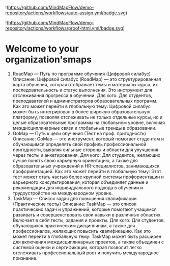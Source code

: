 !(https://github.com/MindMapFlow/demo-repository/actions/workflows/auto-assign.yml/badge.svg)

!(https://github.com/MindMapFlow/demo-repository/actions/workflows/proof-html.yml/badge.svg)

# Welcome to your organization'smaps
1) RoadMap — Путь по программе обучения (Цифровой силабус)
Описание:
Цифровой силабус (RoadMap) — это структурированная карта обучения,
которая отображает темы и материалы курса, их последовательность и
статус выполнения. Это инструмент для отслеживания прогресса в
обучении.
Для кого:
Для студентов, преподавателей и администраторов образовательных
программ.
Как это может перейти в глобальную тему:
Цифровой силабус может быть интегрирован в более широкую
образовательную платформу, позволяя отслеживать не только отдельные
курсы, но и целые образовательные программы на глобальном уровне,
включая междисциплинарные связи и глобальные тренды в образовании.
2) GoMap — Путь к цели обучения (Тест на проф. пригодность)
Описание:
GoMap — это инструмент, который помогает студентам и обучающимся
определять свой профиль профессиональной пригодности, выявляя
сильные стороны и области для улучшения через тесты и анкетирования.
Для кого:
Для студентов, желающих лучше понять свою карьерную ориентацию, а
также для образовательных учреждений и HR-специалистов,
занимающихся профориентацией.
Как это может перейти в глобальную тему:
Этот тест может стать частью более крупной системы профориентации и
карьерного консультирования, которая объединяет данные и
рекомендации для индивидуального подхода в обучении и
трудоустройстве на международном уровне.
3) TaskMap — Список задач для повышения квалификации
(Практические тесты)
Описание:
TaskMap — это список практических задач и упражнений, которые
помогают учащимся развивать и совершенствовать свои навыки в
различных областях. Включает в себя тесты, задания и проекты.
Для кого:
Для студентов, обучающихся практическим дисциплинам, а также для
профессионалов, желающих повысить квалификацию.
Как это может перейти в глобальную тему:
TaskMap может быть расширен для включения междисциплинарных
проектов, а также объединен с системой оценки и сертификации, которая
позволит легко отслеживать профессиональный рост и получить
международное признание.

